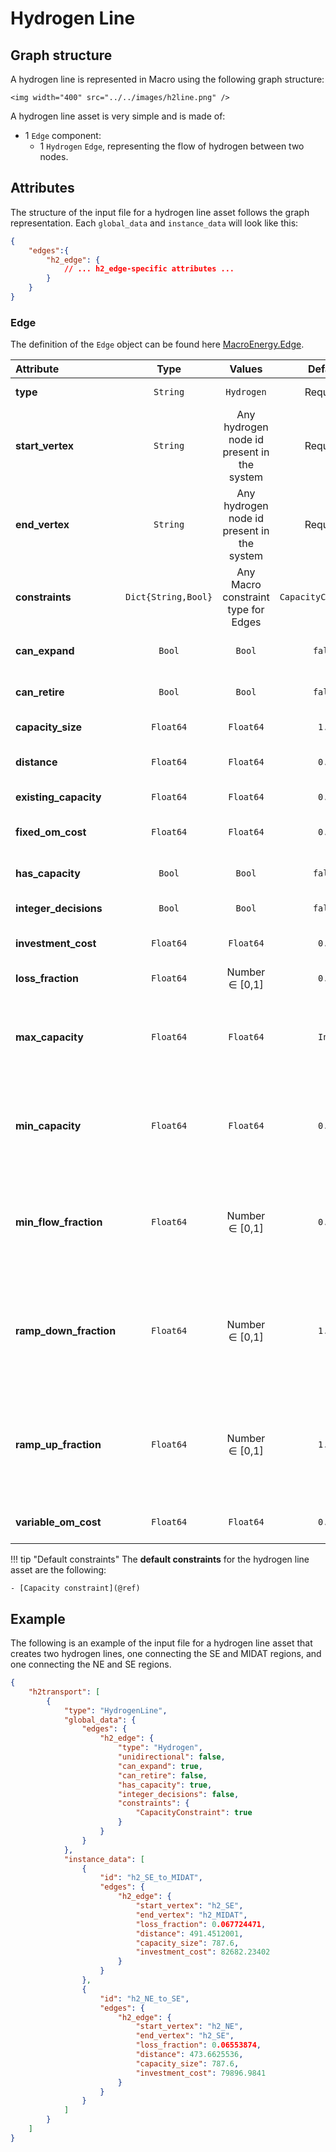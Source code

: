 # Hydrogen Line

## Graph structure
A hydrogen line is represented in Macro using the following graph structure:

```@raw html
<img width="400" src="../../images/h2line.png" />
```

A hydrogen line asset is very simple and is made of:

- 1 `Edge` component:
    - 1 `Hydrogen` `Edge`, representing the flow of hydrogen between two nodes.
            
## Attributes
The structure of the input file for a hydrogen line asset follows the graph representation. Each `global_data` and `instance_data` will look like this:

```json
{
    "edges":{
        "h2_edge": {
            // ... h2_edge-specific attributes ...
        }
    }
}
```

### Edge
The definition of the `Edge` object can be found here [MacroEnergy.Edge](@ref).

| **Attribute** | **Type** | **Values** | **Default** | **Description** |
|:--------------| :------: |:------: | :------: |:-------|
| **type** | `String` | `Hydrogen` | Required | Commodity flowing through the edge. |
| **start_vertex** | `String` | Any hydrogen node id present in the system | Required | ID of the starting vertex of the edge. The node must be present in the `nodes.json` file. E.g. "h2\_node\_1". |
| **end_vertex** | `String` | Any hydrogen node id present in the system | Required | ID of the ending vertex of the edge. The node must be present in the `nodes.json` file. E.g. "h2\_node\_2". |
| **constraints** | `Dict{String,Bool}` | Any Macro constraint type for Edges | `CapacityConstraint` | List of constraints applied to the edge. E.g. `{"CapacityConstraint": true}`. |
| **can_expand** | `Bool` | `Bool` | `false` | Whether the edge is eligible for capacity expansion. |
| **can_retire** | `Bool` | `Bool` | `false` | Whether the edge is eligible for capacity retirement. |
| **capacity_size** | `Float64` | `Float64` | `1.0` | Size of the edge capacity. |
| **distance** | `Float64` | `Float64` | `0.0` | Distance between the start and end vertex of the edge. |
| **existing_capacity** | `Float64` | `Float64` | `0.0` | Existing capacity of the edge in MW. |
| **fixed\_om\_cost** | `Float64` | `Float64` | `0.0` | Fixed operations and maintenance cost (USD/MW-year). |
| **has\_capacity** | `Bool` | `Bool` | `false` | Whether capacity variables are created for the edge. |
| **integer\_decisions** | `Bool` | `Bool` | `false` | Whether capacity variables are integers. |
| **investment\_cost** | `Float64` | `Float64` | `0.0` | Annualized capacity investment cost (USD/MW-year) |
| **loss\_fraction** | `Float64` | Number $\in$ [0,1] | `0.0` | Fraction of transmission loss. |
| **max\_capacity** | `Float64` | `Float64` | `Inf` | Maximum allowed capacity of the edge (MW). **Note: add the `MaxCapacityConstraint` to the constraints dictionary to activate this constraint**. |
| **min\_capacity** | `Float64` | `Float64` | `0.0` | Minimum allowed capacity of the edge (MW). **Note: add the `MinCapacityConstraint` to the constraints dictionary to activate this constraint**. |
| **min\_flow\_fraction** | `Float64` | Number $\in$ [0,1] | `0.0` | Minimum flow of the edge as a fraction of the total capacity. **Note: add the `MinFlowConstraint` to the constraints dictionary to activate this constraint**. |
| **ramp\_down\_fraction** | `Float64` | Number $\in$ [0,1] | `1.0` | Maximum decrease in flow between two time steps, reported as a fraction of the capacity. **Note: add the `RampingLimitConstraint` to the constraints dictionary to activate this constraint**. |
| **ramp\_up\_fraction** | `Float64` | Number $\in$ [0,1] | `1.0` | Maximum increase in flow between two time steps, reported as a fraction of the capacity. **Note: add the `RampingLimitConstraint` to the constraints dictionary to activate this constraint**. |
| **variable\_om\_cost** | `Float64` | `Float64` | `0.0` | Variable operation and maintenance cost (USD/MWh). |

!!! tip "Default constraints"
    The **default constraints** for the hydrogen line asset are the following:

    - [Capacity constraint](@ref)

## Example
The following is an example of the input file for a hydrogen line asset that creates two hydrogen lines, one connecting the SE and MIDAT regions, and one connecting the NE and SE regions.

```json
{
    "h2transport": [
        {
            "type": "HydrogenLine",
            "global_data": {
                "edges": {
                    "h2_edge": {
                        "type": "Hydrogen",
                        "unidirectional": false,
                        "can_expand": true,
                        "can_retire": false,
                        "has_capacity": true,
                        "integer_decisions": false,
                        "constraints": {
                            "CapacityConstraint": true
                        }
                    }
                }
            },
            "instance_data": [
                {
                    "id": "h2_SE_to_MIDAT",
                    "edges": {
                        "h2_edge": {
                            "start_vertex": "h2_SE",
                            "end_vertex": "h2_MIDAT",
                            "loss_fraction": 0.067724471,
                            "distance": 491.4512001,
                            "capacity_size": 787.6,
                            "investment_cost": 82682.23402
                        }
                    }
                },
                {
                    "id": "h2_NE_to_SE",
                    "edges": {
                        "h2_edge": {
                            "start_vertex": "h2_NE",
                            "end_vertex": "h2_SE",
                            "loss_fraction": 0.06553874,
                            "distance": 473.6625536,
                            "capacity_size": 787.6,
                            "investment_cost": 79896.9841
                        }
                    }
                }
            ]
        }
    ]
}
```
